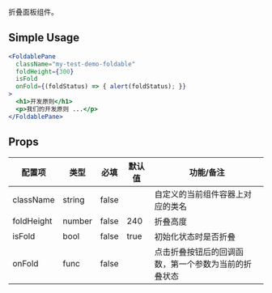 

折叠面板组件。

## Simple Usage

```jsx
<FoldablePane
  className="my-test-demo-foldable"
  foldHeight={300}
  isFold
  onFold={(foldStatus) => { alert(foldStatus); }}
>
  <h1>开发原则</h1>
  <p>我们的开发原则 ...</p>
</FoldablePane>
```

## Props

| 配置项        | 类型        | 必填    | 默认值  | 功能/备注                      |
| ---------- | --------- | ----- | ---- | -------------------------- |
| className  | string    | false |   | 自定义的当前组件容器上对应的类名               |
| foldHeight | number    | false | 240  | 折叠高度                       |
| isFold     | bool      | false | true | 初始化状态时是否折叠                 |
| onFold     | func      | false |      | 点击折叠按钮后的回调函数，第一个参数为当前的折叠状态 |


